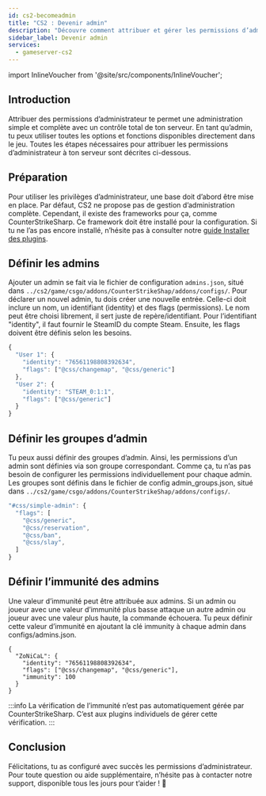 ```yaml
---
id: cs2-becomeadmin
title: "CS2 : Devenir admin"
description: "Découvre comment attribuer et gérer les permissions d’administrateur pour un contrôle total de ton serveur dans CS2 → En savoir plus maintenant"
sidebar_label: Devenir admin
services:
  - gameserver-cs2
---
```


import InlineVoucher from '@site/src/components/InlineVoucher';

## Introduction
Attribuer des permissions d’administrateur te permet une administration simple et complète avec un contrôle total de ton serveur. En tant qu’admin, tu peux utiliser toutes les options et fonctions disponibles directement dans le jeu. Toutes les étapes nécessaires pour attribuer les permissions d’administrateur à ton serveur sont décrites ci-dessous.  
<InlineVoucher />

## Préparation
Pour utiliser les privilèges d’administrateur, une base doit d’abord être mise en place. Par défaut, CS2 ne propose pas de gestion d’administration complète. Cependant, il existe des frameworks pour ça, comme CounterStrikeSharp. Ce framework doit être installé pour la configuration. Si tu ne l’as pas encore installé, n’hésite pas à consulter notre [guide Installer des plugins](cs2-plugins).

## Définir les admins

Ajouter un admin se fait via le fichier de configuration `admins.json`, situé dans `../cs2/game/csgo/addons/CounterStrikeShap/addons/configs/`. Pour déclarer un nouvel admin, tu dois créer une nouvelle entrée. Celle-ci doit inclure un nom, un identifiant (identity) et des flags (permissions). Le nom peut être choisi librement, il sert juste de repère/identifiant. Pour l’identifiant "identity", il faut fournir le SteamID du compte Steam. Ensuite, les flags doivent être définis selon les besoins.

```js title="admins.json (Exemple)"
{
  "User 1": {
    "identity": "76561198808392634",
    "flags": ["@css/changemap", "@css/generic"]
  },
  "User 2": {
    "identity": "STEAM_0:1:1",
    "flags": ["@css/generic"]
  }
}
```

## Définir les groupes d’admin
Tu peux aussi définir des groupes d’admin. Ainsi, les permissions d’un admin sont définies via son groupe correspondant. Comme ça, tu n’as pas besoin de configurer les permissions individuellement pour chaque admin. Les groupes sont définis dans le fichier de config admin_groups.json, situé dans `../cs2/game/csgo/addons/CounterStrikeShap/addons/configs/`.
```js title="admin_groups.json"
"#css/simple-admin": {
  "flags": [
    "@css/generic",
    "@css/reservation",
    "@css/ban",
    "@css/slay",
  ]
}
```

## Définir l’immunité des admins
Une valeur d’immunité peut être attribuée aux admins. Si un admin ou joueur avec une valeur d’immunité plus basse attaque un autre admin ou joueur avec une valeur plus haute, la commande échouera. Tu peux définir cette valeur d’immunité en ajoutant la clé immunity à chaque admin dans configs/admins.json.

```
{
  "ZoNiCaL": {
    "identity": "76561198808392634",
    "flags": ["@css/changemap", "@css/generic"],
    "immunity": 100
  }
}
```
:::info
La vérification de l’immunité n’est pas automatiquement gérée par CounterStrikeSharp. C’est aux plugins individuels de gérer cette vérification.
:::

## Conclusion

Félicitations, tu as configuré avec succès les permissions d’administrateur. Pour toute question ou aide supplémentaire, n’hésite pas à contacter notre support, disponible tous les jours pour t’aider ! 🙂

<InlineVoucher />